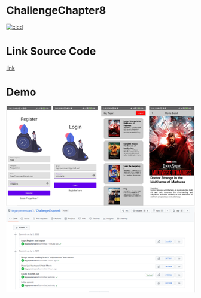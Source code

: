 # ChallengeChapter8

[![cicd](https://github.com/tegarpenemuanr3/ChallengeChapter8/actions/workflows/ci.yml/badge.svg?branch=master)](https://github.com/tegarpenemuanr3/ChallengeChapter8/actions/workflows/ci.yml)

# Link Source Code
[link](https://github.com/tegarpenemuanr3/ChallengeChapter8)

# Demo
![IMAGE ALT TEXT HERE](demo/demo.PNG)
![IMAGE ALT TEXT HERE](demo/ci.PNG)